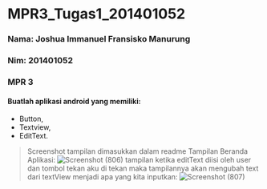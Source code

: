 # MPR3_Tugas1_201401052
### Nama: Joshua Immanuel Fransisko Manurung
### Nim: 201401052
### MPR 3

#### Buatlah aplikasi android yang memiliki: 
- Button, 
- Textview, 
- EditText.

> Screenshot tampilan dimasukkan dalam readme
> Tampilan Beranda Aplikasi: 
> ![Screenshot (806)](https://user-images.githubusercontent.com/85721003/196750404-59dcaa62-4287-47a1-85d9-6fdabe0fe59c.png)
> tampilan ketika editText diisi oleh user dan tombol tekan aku di tekan maka tampilannya akan mengubah text dari textView menjadi apa yang kita inputkan:
> ![Screenshot (807)](https://user-images.githubusercontent.com/85721003/196750614-9e33fe26-d40a-4081-a653-02bc7afdfe0f.png)

